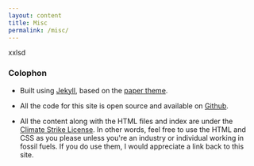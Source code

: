 ```yaml
---
layout: content
title: Misc
permalink: /misc/
---
```

xxlsd

### Colophon

*   Built using [Jekyll](https://jekyllrb.com/), based on the [paper theme](https://github.com/mkchoi212).
    
*   All the code for this site is open source and available on [Github](https://github.com/tom-barbereau/tom-barbereau.github.io/tree/master).
    
*   All the content along with the HTML files and index are under the [Climate Strike License](https://github.com/climate-strike/license). In other words, feel free to use the HTML and CSS as you please unless you're an industry or individual working in fossil fuels. If you do use them, I would appreciate a link back to this site.